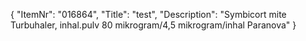 {
  "ItemNr": "016864",
  "Title": "test",
  "Description": "Symbicort mite Turbuhaler, inhal.pulv 80 mikrogram/4,5 mikrogram/inhal Paranova"
}